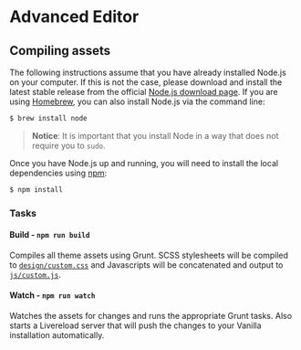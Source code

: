 # Advanced Editor

## Compiling assets

The following instructions assume that you have already installed Node.js on your computer. If this is not the case, please download and install the latest stable release from the official [Node.js download page](http://nodejs.org/download/). If you are using [Homebrew](http://brew.sh/), you can also install Node.js via the command line:

```sh
$ brew install node
```

> __Notice__: It is important that you install Node in a way that does not require you to `sudo`.

Once you have Node.js up and running, you will need to install the local dependencies using [npm](npmjs.org):

```sh
$ npm install
```

### Tasks

#### Build - `npm run build`
Compiles all theme assets using Grunt. SCSS stylesheets will be compiled to [`design/custom.css`](design/custom.css) and Javascripts will be concatenated and output to [`js/custom.js`](js/custom.js).

#### Watch - `npm run watch`
Watches the assets for changes and runs the appropriate Grunt tasks. Also starts a Livereload server that will push the changes to your Vanilla installation automatically.
